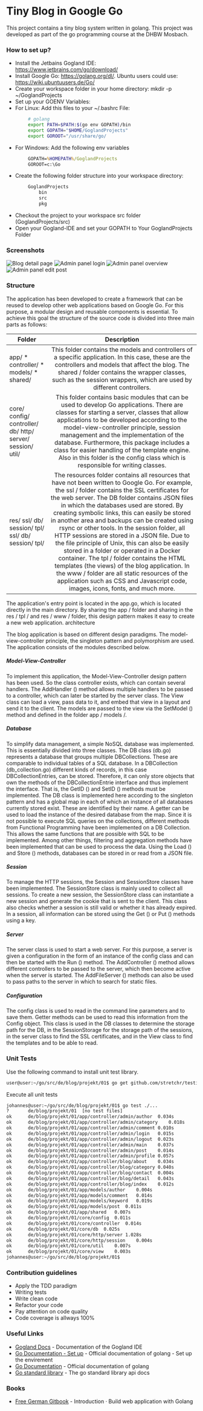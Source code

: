 # Tiny Blog in Google Go #

This project contains a tiny blog system written in golang. This project was developed as part of the go programming course at the DHBW Mosbach.

### How to set up? ###

* Install the Jetbains Gogland IDE: https://www.jetbrains.com/go/download/
* Install Google Go: https://golang.org/dl/. Ubuntu users could use: https://wiki.ubuntuusers.de/Go/
* Create your workspace folder in your home directory: mkdir -p ~/GoglandProjects
* Set up your GOENV Variables:
* For Linux: Add this files to your ~/.bashrc File:
```sh
        # golang
        export PATH=$PATH:$(go env GOPATH)/bin
        export GOPATH="$HOME/GoglandProjects"
        export GOROOT="/usr/share/go/
```
* For Windows: Add the following env variables 
```cmd
        GOPATH=%HOMEPATH%/GoglandProjects
        GOROOT=c:\Go
```
* Create the following folder structure into your workspace directory:
```cmd
        GoglandProjects
            bin
            src
            pkg
```
* Checkout the project to your workspace src folder (GoglandProjects/src)
* Open your Gogland-IDE and set your GOPATH to Your GoglandProjects Folder

### Screenshots ###

![Blog detail page](docs/imgs/blog_page_detail.png?raw=true "Blog detail page")
![Admin panel login](docs/imgs/blog_admin_login.png?raw=true "Admin panel login")
![Admin panel overview](docs/imgs/blog_admin_overview.png?raw=true "Admin panel overview")
![Admin panel edit post](docs/imgs/blog_admin_edit.png?raw=true "Admin panel edit post")

### Structure ###

The application has been developed to create a framework that can be reused to develop other web applications based on Google Go. For this purpose, a modular design and reusable components is essential. To achieve this goal the structure of the source code is divided into three main parts as follows:

| Folder                                                                                     |                                                                                                                                                                                                                                                                                                                                                                                              Description                                                                                                                                                                                                                                                                                                                                                                                              |
|--------------------------------------------------------------------------------------------|:-----------------------------------------------------------------------------------------------------------------------------------------------------------------------------------------------------------------------------------------------------------------------------------------------------------------------------------------------------------------------------------------------------------------------------------------------------------------------------------------------------------------------------------------------------------------------------------------------------------------------------------------------------------------------------------------------------------------------------------------------------------------------------------------------------:|
|   app/     * controller/           * models/              * shared/                        |                                                                                                                                                                                                                                                             This folder contains the models and controllers of a specific application.  In this case, these are the controllers and models that affect the blog.  The shared / folder contains the wrapper classes, such as the session wrappers, which are used by different controllers.                                                                                                                                                                                                                                                            |
| core/     config/     controller/     db/     http/       server/       session/     util/ |                                                                                                                                                                  This folder contains basic modules that can be used to develop Go applications. There are classes for starting a server, classes that  allow applications to be developed according to the  model-view-controller principle, session management and the  implementation of the database.  Furthermore, this package includes a class for easier handling of the template engine.  Also in this folder is the config class which is responsible for writing classes.                                                                                                                                                                  |
| res/     ssl/     db/     session/     tpl/      ssl/     db/     session/     tpl/     | The resources folder contains all resources that have not been written to Google Go.  For example, the ssl / folder contains the SSL certificates for the web server.   The DB folder contains JSON files in which the databases used are stored.  By creating symbolic links, this can easily be stored in another area and backups can be created using rsync or other tools.   In the session folder, all HTTP sessions are stored in a JSON file.  Due to the file principle of Unix, this can also be easily stored in a folder or operated in a Docker container.   The tpl / folder contains the HTML templates (the views) of the blog application.   In  the www / folder are all static resources of the application such as  CSS and Javascript code, images, icons, fonts, and much more. |

The application's entry point is located in the app.go, which is located directly in the main directory.
By sharing the app / folder and sharing in the res / tpl / and res / www / folder, this design pattern makes it easy to create a new web application.
architecture

The blog application is based on different design paradigms. The model-view-controller principle, the singleton pattern and polymorphism are used. The application consists of the modules described below.

##### Model-View-Controller #####
To implement this application, the Model-View-Controller design pattern has been used. So the class controller exists, which can contain several handlers. The AddHandler () method allows multiple handlers to be passed to a controller, which can later be started by the server class. The View class can load a view, pass data to it, and embed that view in a layout and send it to the client. The models are passed to the view via the SetModel () method and defined in the folder app / models /.

##### Database #####
To simplify data management, a simple NoSQL database was implemented. This is essentially divided into three classes. The DB class (db.go) represents a database that groups multiple DBCollections. These are comparable to individual tables of a SQL database. In a DBCollection (db_collection.go) different kinds of records, in this case DBCollectionEntries, can be stored. Therefore, it can only store objects that own the methods of the DBCollectionEntrie interface and thus implement the interface. That is, the GetID () and SetID () methods must be implemented.
The DB class is implemented here according to the singleton pattern and has a global map in each of which an instance of all databases currently stored exist. These are identified by their name. A getter can be used to load the instance of the desired database from the map.
Since it is not possible to execute SQL queries on the collections, different methods from Functional Programming have been implemented on a DB Collection. This allows the same functions that are possible with SQL to be implemented. Among other things, filtering and aggregation methods have been implemented that can be used to process the data.
Using the Load () and Store () methods, databases can be stored in or read from a JSON file.

##### Session #####
To manage the HTTP sessions, the Session and SessionStore classes have been implemented. The SessionStore class is mainly used to collect all sessions. To create a new session, the SessionStore class can instantiate a new session and generate the cookie that is sent to the client. This class also checks whether a session is still valid or whether it has already expired. In a session, all information can be stored using the Get () or Put () methods using a key.

##### Server #####
The server class is used to start a web server. For this purpose, a server is given a configuration in the form of an instance of the config class and can then be started with the Run () method. The AddController () method allows different controllers to be passed to the server, which then become active when the server is started. The AddFileServer () methods can also be used to pass paths to the server in which to search for static files.

##### Configuration #####
The config class is used to read in the command line parameters and to save them. Getter methods can be used to read this information from the Config object. This class is used in the DB classes to determine the storage path for the DB, in the SessionStorage for the storage path of the sessions, in the server class to find the SSL certificates, and in the View class to find the templates and to be able to read.

### Unit Tests ###

Use the following command to install unit test library.

```sh
user@user:~/go/src/de/blog/projekt/01$ go get github.com/stretchr/testify/assert
```

Execute all unit tests

```sh
johannes@user:~/go/src/de/blog/projekt/01$ go test ./...
?   	de/blog/projekt/01	[no test files]
ok  	de/blog/projekt/01/app/controller/admin/author	0.034s
ok  	de/blog/projekt/01/app/controller/admin/category	0.018s
ok  	de/blog/projekt/01/app/controller/admin/comment	0.010s
ok  	de/blog/projekt/01/app/controller/admin/login	0.015s
ok  	de/blog/projekt/01/app/controller/admin/logout	0.023s
ok  	de/blog/projekt/01/app/controller/admin/main	0.037s
ok  	de/blog/projekt/01/app/controller/admin/post	0.014s
ok  	de/blog/projekt/01/app/controller/admin/profile	0.057s
ok  	de/blog/projekt/01/app/controller/blog/about	0.034s
ok  	de/blog/projekt/01/app/controller/blog/category	0.040s
ok  	de/blog/projekt/01/app/controller/blog/contact	0.004s
ok  	de/blog/projekt/01/app/controller/blog/detail	0.043s
ok  	de/blog/projekt/01/app/controller/blog/index	0.012s
ok  	de/blog/projekt/01/app/models/author	0.004s
ok  	de/blog/projekt/01/app/models/comment	0.014s
ok  	de/blog/projekt/01/app/models/keyword	0.019s
ok  	de/blog/projekt/01/app/models/post	0.011s
ok  	de/blog/projekt/01/app/shared	0.007s
ok  	de/blog/projekt/01/core/config	0.011s
ok  	de/blog/projekt/01/core/controller	0.014s
ok  	de/blog/projekt/01/core/db	0.025s
ok  	de/blog/projekt/01/core/http/server	1.028s
ok  	de/blog/projekt/01/core/http/session	0.004s
ok  	de/blog/projekt/01/core/util	0.007s
ok  	de/blog/projekt/01/core/view	0.003s
johannes@user:~/go/src/de/blog/projekt/01$ 
```

### Contribution guidelines ###

* Apply the TDD paradigm
* Writing tests
* Write clean code
* Refactor your code
* Pay attention on code quality
* Code coverage is allways 100%

### Useful Links ###
* [Gogland Docs](https://www.jetbrains.com/help/go/getting-started-with-gogland.html) - Documentation of the Gogland IDE
* [Go Documentation - Set up](https://golang.org/doc/code.html) - Official documentation of golang - Set up the envirement
* [Go Documentation](https://golang.org/doc/) - Official documentation of golang
* [Go standard library](https://golang.org/pkg/) - The go standard library api docs

### Books ###
* [Free German Gitbook](https://astaxie.gitbooks.io/build-web-application-with-golang/content/de/) - Introduction · Build web application with Golang
